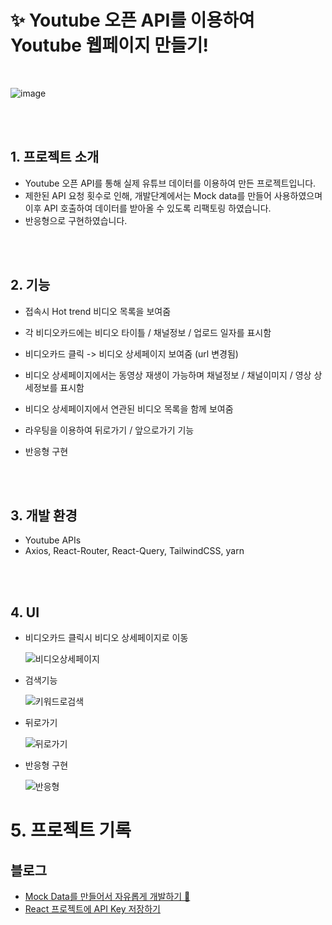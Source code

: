 # ✨ Youtube 오픈 API를 이용하여 Youtube 웹페이지 만들기!

  <br/>

![image](https://user-images.githubusercontent.com/102464638/219038344-f8c4f9aa-7e20-4a12-93a8-e7ad43d131e1.png)

<br><br>

## 1. 프로젝트 소개

- Youtube 오픈 API를 통해 실제 유튜브 데이터를 이용하여 만든 프로젝트입니다.
- 제한된 API 요청 횟수로 인해, 개발단계에서는 Mock data를 만들어 사용하였으며 이후 API 호출하여 데이터를 받아올 수 있도록 리팩토링 하였습니다.
- 반응형으로 구현하였습니다.

<br><br>

## 2. 기능

- 접속시 Hot trend 비디오 목록을 보여줌
- 각 비디오카드에는 비디오 타이틀 / 채널정보 / 업로드 일자를 표시함
- 비디오카드 클릭 -> 비디오 상세페이지 보여줌 (url 변경됨)
- 비디오 상세페이지에서는 동영상 재생이 가능하며 채널정보 / 채널이미지 / 영상 상세정보를 표시함
- 비디오 상세페이지에서 연관된 비디오 목록을 함께 보여줌
- 라우팅을 이용하여 뒤로가기 / 앞으로가기 기능
- 반응형 구현

  <br><br>

## 3. 개발 환경

- Youtube APIs
- Axios, React-Router, React-Query, TailwindCSS, yarn

<br><br>

## 4. UI

- 비디오카드 클릭시 비디오 상세페이지로 이동
  <br>

  ![비디오상세페이지](https://user-images.githubusercontent.com/102464638/219288532-eb7548dd-366c-45a4-841b-047e4c3bbf25.gif)

- 검색기능
  <br>

  ![키워드로검색](https://user-images.githubusercontent.com/102464638/219288734-637fcccf-eea7-42ce-ab9a-b18782979a9e.gif)

- 뒤로가기
  <br>

  ![뒤로가기](https://user-images.githubusercontent.com/102464638/219288818-263359d2-8491-4377-8eb7-53a0a8a4a87d.gif)

- 반응형 구현
  <br>

  ![반응형](https://user-images.githubusercontent.com/102464638/219288903-921b70e1-134d-4fb8-9f2d-ea0873703585.gif)

# 5. 프로젝트 기록

## 블로그

- <a href="https://velog.io/@yjinhann/Mock-Data%EB%A5%BC-%EB%A7%8C%EB%93%A4%EC%96%B4%EC%84%9C-%EC%9E%90%EC%9C%A0%EB%A1%AD%EA%B2%8C-%EA%B0%9C%EB%B0%9C%ED%95%98%EA%B8%B0-fetch%EC%99%80-axios">Mock Data를 만들어서 자유롭게 개발하기 🎉</a></br>
- <a href="https://velog.io/@yjinhann/React-%ED%94%84%EB%A1%9C%EC%A0%9D%ED%8A%B8%EC%97%90-API-Key-%EC%A0%80%EC%9E%A5%ED%95%98%EA%B8%B0">React 프로젝트에 API Key 저장하기</a></br>
